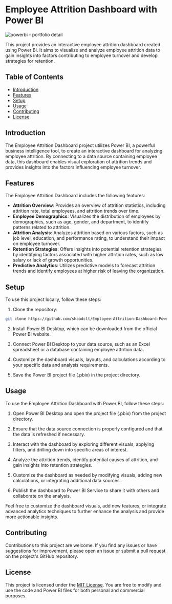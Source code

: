 # Employee Attrition Dashboard with Power BI

![powerbi - portfolio detail](https://user-images.githubusercontent.com/98437584/236605953-3d9e72a7-61df-4dcc-acff-2614bfce9afa.png)

This project provides an interactive employee attrition dashboard created using Power BI. It aims to visualize and analyze employee attrition data to gain insights into factors contributing to employee turnover and develop strategies for retention.

## Table of Contents

- [Introduction](#introduction)
- [Features](#features)
- [Setup](#setup)
- [Usage](#usage)
- [Contributing](#contributing)
- [License](#license)

## Introduction

The Employee Attrition Dashboard project utilizes Power BI, a powerful business intelligence tool, to create an interactive dashboard for analyzing employee attrition. By connecting to a data source containing employee data, this dashboard enables visual exploration of attrition trends and provides insights into the factors influencing employee turnover.

## Features

The Employee Attrition Dashboard includes the following features:

- **Attrition Overview**: Provides an overview of attrition statistics, including attrition rate, total employees, and attrition trends over time.
- **Employee Demographics**: Visualizes the distribution of employees by demographics, such as age, gender, and department, to identify patterns related to attrition.
- **Attrition Analysis**: Analyzes attrition based on various factors, such as job level, education, and performance rating, to understand their impact on employee turnover.
- **Retention Strategies**: Offers insights into potential retention strategies by identifying factors associated with higher attrition rates, such as low salary or lack of growth opportunities.
- **Predictive Analytics**: Utilizes predictive models to forecast attrition trends and identify employees at higher risk of leaving the organization.

## Setup

To use this project locally, follow these steps:

1. Clone the repository:

```bash
git clone https://github.com/shaadclt/Employee-Attrition-Dashboard-PowerBI.git
```

2. Install Power BI Desktop, which can be downloaded from the official Power BI website.

3. Connect Power BI Desktop to your data source, such as an Excel spreadsheet or a database containing employee attrition data.

4. Customize the dashboard visuals, layouts, and calculations according to your specific data and analysis requirements.

5. Save the Power BI project file (.pbix) in the project directory.

## Usage

To use the Employee Attrition Dashboard with Power BI, follow these steps:

1. Open Power BI Desktop and open the project file (.pbix) from the project directory.

2. Ensure that the data source connection is properly configured and that the data is refreshed if necessary.

3. Interact with the dashboard by exploring different visuals, applying filters, and drilling down into specific areas of interest.

4. Analyze the attrition trends, identify potential causes of attrition, and gain insights into retention strategies.

5. Customize the dashboard as needed by modifying visuals, adding new calculations, or integrating additional data sources.

6. Publish the dashboard to Power BI Service to share it with others and collaborate on the analysis.

Feel free to customize the dashboard visuals, add new features, or integrate advanced analytics techniques to further enhance the analysis and provide more actionable insights.

## Contributing

Contributions to this project are welcome. If you find any issues or have suggestions for improvement, please open an issue or submit a pull request on the project's GitHub repository.

## License

This project is licensed under the [MIT License](LICENSE). You are free to modify and use the code and Power BI files for both personal and commercial purposes.
